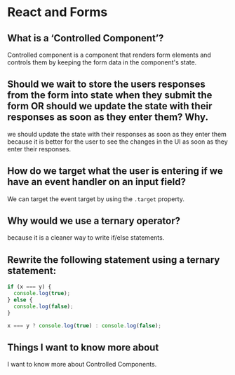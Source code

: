 # React and Forms

## What is a ‘Controlled Component’?

Controlled component is a component that renders form elements and controls them by keeping the form data in the component's state.

## Should we wait to store the users responses from the form into state when they submit the form OR should we update the state with their responses as soon as they enter them? Why.

we should update the state with their responses as soon as they enter them because it is better for the user to see the changes in the UI as soon as they enter their responses.

## How do we target what the user is entering if we have an event handler on an input field?

We can target the event target by using the `.target` property.

## Why would we use a ternary operator?

because it is a cleaner way to write if/else statements.

## Rewrite the following statement using a ternary statement:

```jsx
if (x === y) {
  console.log(true);
} else {
  console.log(false);
}
```

```jsx
x === y ? console.log(true) : console.log(false);
```

## Things I want to know more about

I want to know more about Controlled Components.
